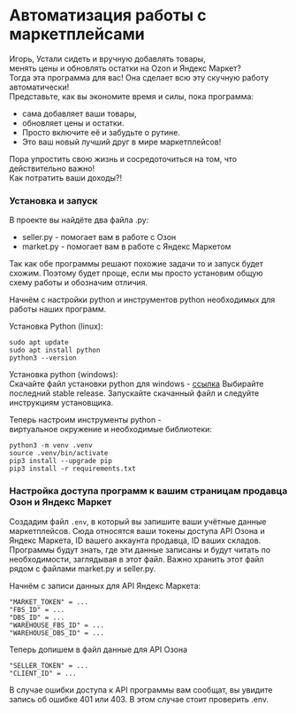 # Автоматизация работы с маркетплейсами
Игорь, Устали сидеть и вручную добавлять товары,  
менять цены и обновлять остатки на Ozon и Яндекс Маркет?  
Тогда эта программа для вас! Она сделает всю эту скучную работу автоматически!  
Представьте, как вы экономите время и силы, пока программа: 
 - сама добавляет ваши товары,  
 - обновляет цены и остатки.  
 - Просто включите её и забудьте о рутине.  
 - Это ваш новый лучший друг в мире маркетплейсов!  

Пора упростить свою жизнь и сосредоточиться на том, что действительно важно!  
Как потратить ваши доходы?!

### Установка и запуск
В проекте вы найдёте два файла .py:
 - seller.py - помогает вам в работе с Озон
 - market.py - помогает вам в работе с Яндекс Маркетом  

Так как обе программы решают похожие задачи то и запуск будет схожим.
Поэтому будет проще, если мы просто установим общую схему работы и обозначим отличия.  

Начнём с настройки python и инструментов python необходимых для работы наших программ.

Установка Python (linux):
```commandline
sudo apt update
sudo apt install python
python3 --version
```
Установка python (windows):  
Скачайте файл установки python для windows - [ссылка](https://www.python.org/downloads/windows/)
Выбирайте последний stable release. 
Запускайте скачанный файл и следуйте инструкциям установщика.

Теперь настроим инструменты python -  
виртуальное окружение и необходимые библиотеки:

```commandline
python3 -m venv .venv
source .venv/bin/activate
pip3 install --upgrade pip
pip3 install -r requirements.txt
```
### Настройка доступа программ к вашим страницам продавца Озон и Яндекс Маркет
Создадим файл `.env`, в который вы запишите ваши учётные данные маркетплейсов.
Сюда относятся ваши токены доступа API Озона и Яндекс Маркета, ID вашего аккаунта продавца,
ID ваших складов. Программы будут знать, где эти данные записаны и будут читать 
по необходимости, заглядывая в этот файл. Важно хранить этот файл рядом с файлами 
market.py и seller.py.  

Начнём с записи данных для API Яндекс Маркета:
```
"MARKET_TOKEN" = ...
"FBS_ID" = ...
"DBS_ID" = ...
"WAREHOUSE_FBS_ID" = ...
"WAREHOUSE_DBS_ID" = ...
```
Теперь допишем в файл данные для API Озона 

```
"SELLER_TOKEN" = ...
"CLIENT_ID" = ...
```
В случае ошибки доступа к API программы вам сообщат, вы увидите 
запись об ошибке 401 или 403. В этом случае стоит проверить .env.


